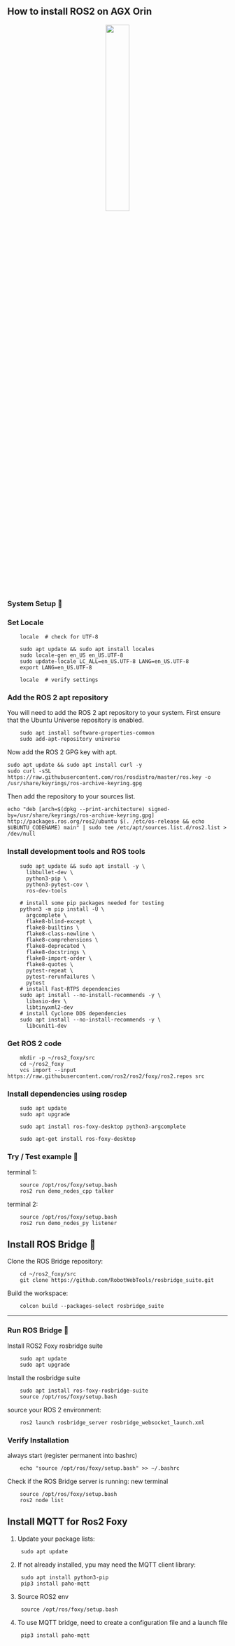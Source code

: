 ## How to install ROS2 on AGX Orin

<p align="center" width="100%">
    <img width="33%" src="https://images.squarespace-cdn.com/content/v1/606d378755a86f589aa297b7/1620754015606-3M9GLQWXM2CMTLKQAZ70/103c1-d6fd5322bd2ddc06530d8352fcab20f0bca08c06_2_420x500.png"> 
</p>

### System Setup 👾

### Set Locale

        locale  # check for UTF-8

        sudo apt update && sudo apt install locales
        sudo locale-gen en_US en_US.UTF-8
        sudo update-locale LC_ALL=en_US.UTF-8 LANG=en_US.UTF-8
        export LANG=en_US.UTF-8
        
        locale  # verify settings

### Add the ROS 2 apt repository

You will need to add the ROS 2 apt repository to your system.
First ensure that the Ubuntu Universe repository is enabled.

        sudo apt install software-properties-common
        sudo add-apt-repository universe

Now add the ROS 2 GPG key with apt.

    sudo apt update && sudo apt install curl -y
    sudo curl -sSL https://raw.githubusercontent.com/ros/rosdistro/master/ros.key -o /usr/share/keyrings/ros-archive-keyring.gpg

Then add the repository to your sources list.

    echo "deb [arch=$(dpkg --print-architecture) signed-by=/usr/share/keyrings/ros-archive-keyring.gpg] http://packages.ros.org/ros2/ubuntu $(. /etc/os-release && echo $UBUNTU_CODENAME) main" | sudo tee /etc/apt/sources.list.d/ros2.list > /dev/null

### Install development tools and ROS tools

        sudo apt update && sudo apt install -y \
          libbullet-dev \
          python3-pip \
          python3-pytest-cov \
          ros-dev-tools
        
        # install some pip packages needed for testing
        python3 -m pip install -U \
          argcomplete \
          flake8-blind-except \
          flake8-builtins \
          flake8-class-newline \
          flake8-comprehensions \
          flake8-deprecated \
          flake8-docstrings \
          flake8-import-order \
          flake8-quotes \
          pytest-repeat \
          pytest-rerunfailures \
          pytest
        # install Fast-RTPS dependencies
        sudo apt install --no-install-recommends -y \
          libasio-dev \
          libtinyxml2-dev
        # install Cyclone DDS dependencies
        sudo apt install --no-install-recommends -y \
          libcunit1-dev

### Get ROS 2 code
        
        mkdir -p ~/ros2_foxy/src
        cd ~/ros2_foxy
        vcs import --input https://raw.githubusercontent.com/ros2/ros2/foxy/ros2.repos src

### Install dependencies using rosdep

        sudo apt update
        sudo apt upgrade

        sudo apt install ros-foxy-desktop python3-argcomplete
        
        sudo apt-get install ros-foxy-desktop

### Try / Test example 🔬

terminal 1:

        source /opt/ros/foxy/setup.bash
        ros2 run demo_nodes_cpp talker

terminal 2:

        source /opt/ros/foxy/setup.bash
        ros2 run demo_nodes_py listener


## Install ROS Bridge 🌁 

Clone the ROS Bridge repository:

        cd ~/ros2_foxy/src
        git clone https://github.com/RobotWebTools/rosbridge_suite.git

Build the workspace:

        colcon build --packages-select rosbridge_suite
    
----

### Run ROS Bridge 🎢 

Install ROS2 Foxy rosbridge suite
        
        sudo apt update
        sudo apt upgrade

Install the rosbridge suite
        
        sudo apt install ros-foxy-rosbridge-suite
        source /opt/ros/foxy/setup.bash

source your ROS 2 environment:

        ros2 launch rosbridge_server rosbridge_websocket_launch.xml


### Verify Installation

always start (register permanent into bashrc)

        echo "source /opt/ros/foxy/setup.bash" >> ~/.bashrc

Check if the ROS Bridge server is running: new terminal

        source /opt/ros/foxy/setup.bash
        ros2 node list

## Install MQTT for Ros2 Foxy

1. Update your package lists:

        sudo apt update

2. If not already installed, ypu may need the MQTT client library:
   
        sudo apt install python3-pip
        pip3 install paho-mqtt

3. Source ROS2 env
   
        source /opt/ros/foxy/setup.bash
4. To use MQTT bridge, need to create a configuration file and a launch file

        pip3 install paho-mqtt








